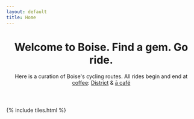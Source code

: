 ```yaml
---
layout: default
title: Home
---
```


<header>
<h1>Welcome to Boise. Find a gem. Go ride.</h1>
<p>Here is a curation of Boise's cycling routes. All rides begin and end at <a href='{{ "/coffee.html" | prepend: site.baseurl }}'>coffee</a>: <a href="http://www.districtcoffeehouse.com">District</a> & <a href="https://www.acafeboise.com">ā café</a></p>
</header>

{% include tiles.html %}
